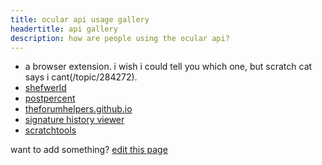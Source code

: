 ```yaml
---
title: ocular api usage gallery
headertitle: api gallery
description: how are people using the ocular api?
---
```


- a browser extension. i wish i could tell you which one, but scratch cat says i cant(/topic/284272).
- [shefwerld](https://shefwerld.rirurin.com/post/)
- [postpercent](https://postpercent.rirurin.com/)
- [theforumhelpers.github.io](https://theforumhelpers.github.io/)
- [signature history viewer](https://signature-history.9gr.repl.co/)
- [scratchtools](https://scratchtools.edu.eu.org/)

want to add something? [edit this page](https://github.com/jeffalo/ocular/blob/main/content/docs/gallery.md)
